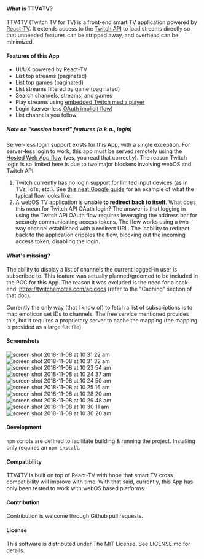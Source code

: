 #### What is TTV4TV?
TTV4TV (Twitch TV for TV) is a front-end smart TV application powered by [React-TV](https://github.com/raphamorim/react-tv). It extends access to the [Twitch API](https://dev.twitch.tv/) to load streams directly so that unneeded features can be stripped away, and overhead can be minimized.

#### Features of this App
- UI/UX powered by React-TV
- List top streams (paginated)
- List top games (paginated)
- List streams filtered by game (paginated)
- Search channels, streams, and games
- Play streams using [embedded Twitch media player](https://dev.twitch.tv/docs/embed/video-and-clips/)
- Login (server-less [OAuth implicit flow](https://dev.twitch.tv/docs/authentication/getting-tokens-oauth/#oauth-implicit-code-flow))
- List channels you follow

##### Note on "session based" features (a.k.a., login)
Server-less login support exists for this App, with a single exception. For server-less login to work, this app must be served remotely using the [Hosted Web App flow](http://webostv.developer.lge.com/develop/app-developer-guide/hosted-web-app/) (yes, you read that correctly). The reason Twitch login is so limited here is due to two major blockers involving webOS and Twitch API:
1. Twitch currently has no login support for limited input devices (as in TVs, IoTs, etc.). See [this neat Google guide](https://developers.google.com/identity/protocols/OAuth2ForDevices) for an example of what the typical flow looks like.
2. A webOS TV application is **unable to redirect back to itself**. What does this mean for Twitch API OAuth login? The answer is that logging in using the Twitch API OAuth flow requires leveraging the address bar for securely communicating access tokens. The flow works using a two-way channel established with a redirect URL. The inability to redirect back to the application cripples the flow, blocking out the incoming access token, disabling the login.

#### What's missing?
The ability to display a list of channels the current logged-in user is subscribed to. This feature was actually planned/groomed to be included in the POC for this App. The reason it was excluded is the need for a back-end: https://twitchemotes.com/apidocs (refer to the "Caching" section of that doc).

Currently the only way (that I know of) to fetch a list of subscriptions is to map emoticon set IDs to channels. The free service mentioned provides this, but it requires a proprietary server to cache the mapping (the mapping is provided as a large flat file).

#### Screenshots
![screen shot 2018-11-08 at 10 31 22 am](https://user-images.githubusercontent.com/7831876/48208799-9eb76a80-e341-11e8-8d5e-39abf17e085e.png)
![screen shot 2018-11-08 at 10 31 32 am](https://user-images.githubusercontent.com/7831876/48208834-b42c9480-e341-11e8-9fb3-bc3df588635c.png)
![screen shot 2018-11-08 at 10 23 54 am](https://user-images.githubusercontent.com/7831876/48208839-babb0c00-e341-11e8-9d8b-152a2be661d9.png)
![screen shot 2018-11-08 at 10 24 37 am](https://user-images.githubusercontent.com/7831876/48208861-c60e3780-e341-11e8-9989-ea742ffce2f2.png)
![screen shot 2018-11-08 at 10 24 50 am](https://user-images.githubusercontent.com/7831876/48208876-cc041880-e341-11e8-939e-5da65353a09f.png)
![screen shot 2018-11-08 at 10 25 16 am](https://user-images.githubusercontent.com/7831876/48208895-d7574400-e341-11e8-8822-9296b8982ed4.png)
![screen shot 2018-11-08 at 10 28 20 am](https://user-images.githubusercontent.com/7831876/48208912-dde5bb80-e341-11e8-8df3-7c13956a0e7f.png)
![screen shot 2018-11-08 at 10 29 48 am](https://user-images.githubusercontent.com/7831876/48208918-e2aa6f80-e341-11e8-9875-a64f38f2f0a6.png)
![screen shot 2018-11-08 at 10 30 11 am](https://user-images.githubusercontent.com/7831876/48208922-e8a05080-e341-11e8-98af-07bb0ac51656.png)
![screen shot 2018-11-08 at 10 30 20 am](https://user-images.githubusercontent.com/7831876/48208932-ed650480-e341-11e8-82a0-87f6415bc851.png)

#### Development
`npm` scripts are defined to facilitate building & running the project. Installing only requires an `npm install`.

#### Compatibility
TTV4TV is built on top of React-TV with hope that smart TV cross compatibility will improve with time. With that said, currently, this App has only been tested to work with webOS based platforms.

#### Contribution
Contribution is welcome through Github pull requests.

#### License
This software is distributed under The MIT License. See LICENSE.md for details.
